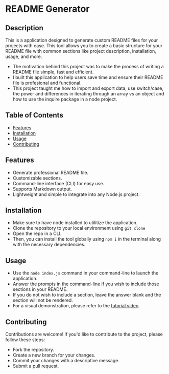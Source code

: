 # README Generator



## Description

This is a application designed to generate custom README files for your projects with ease. This tool allows you to create a basic structure for your README file with common sections like project description, installation, usage, and more.

- The motivation behind this project was to make the process of writing a README file simple, fast and efficient.
- I built this application to help users save time and ensure their README file is profesional and functional.
- This project taught me how to import and export data, use switch/case, the power and differences in iterating through an array vs an object and how to use the inquire package in a node project.



## Table of Contents

- [Features](#features)
- [Installation](#installation)
- [Usage](#usage)
- [Contributing](#contributing)



## Features

- Generate professional README file.
- Customizable sections.
- Command-line interface (CLI) for easy use.
- Supports Markdown output.
- Lightweight and simple to integrate into any Node.js project.



## Installation

- Make sure to have node installed to utilitize the application.
- Clone the repository to your local environment using `git clone `
- Open the repo in a CLI.
- Then, you can install the tool globally using `npm i` in the terminal along with the necessary dependencies.



## Usage

- Use the `node index.js` command in your command-line to launch the application.
- Answer the prompts in the command-line if you wish to include those sections in your README.
- If you do not wish to include a section, leave the answer blank and the section will not be rendered.
- For a visual demonstration, please refer to the [tutorial video](https://drive.google.com/file/d/1kDq4fHKREkFLZGivY_sZZGz22gUMCAoO/view).



## Contributing

Contributions are welcome! If you'd like to contribute to the project, please follow these steps:
- Fork the repository.
- Create a new branch for your changes.
- Commit your changes with a descriptive message.
- Submit a pull request.



